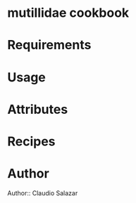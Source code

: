# mutillidae cookbook

# Requirements

# Usage

# Attributes

# Recipes

# Author

Author:: Claudio Salazar
